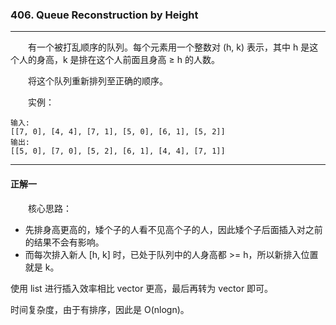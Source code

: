 ### 406. Queue Reconstruction by Height

-----

&emsp;&emsp;有一个被打乱顺序的队列。每个元素用一个整数对 (h, k) 表示，其中 h 是这个人的身高，k 是排在这个人前面且身高 ≥ h 的人数。

&emsp;&emsp;将这个队列重新排列至正确的顺序。

&emsp;&emsp;实例：

```text
输入:
[[7, 0], [4, 4], [7, 1], [5, 0], [6, 1], [5, 2]]
输出:
[[5, 0], [7, 0], [5, 2], [6, 1], [4, 4], [7, 1]]
```

-----

#### 正解一

&emsp;&emsp;核心思路：

- 先排身高更高的，矮个子的人看不见高个子的人，因此矮个子后面插入对之前的结果不会有影响。
- 而每次排入新人 [h, k] 时，已处于队列中的人身高都 >= h，所以新排入位置就是 k。

使用 list 进行插入效率相比 vector 更高，最后再转为 vector 即可。

时间复杂度，由于有排序，因此是 O(nlogn)。
